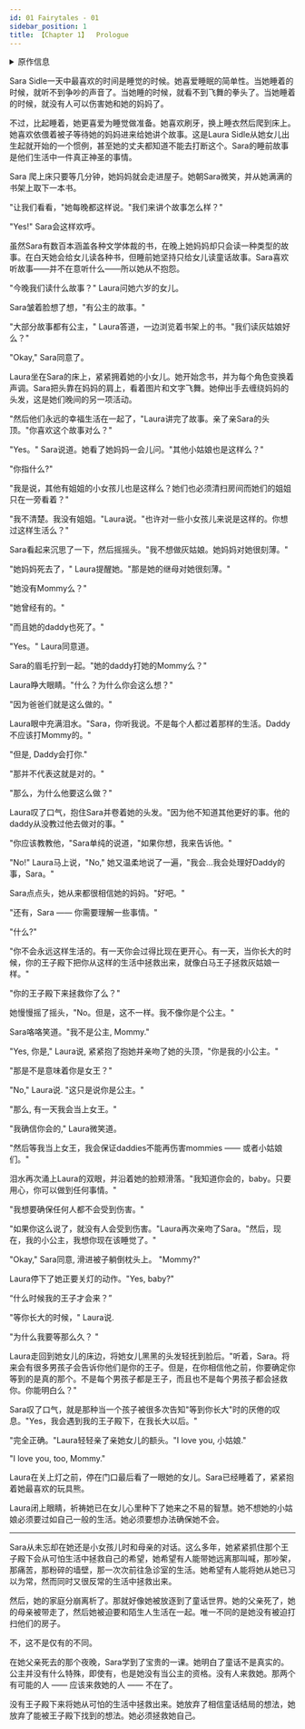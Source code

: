 ```yaml
---
id: 01 Fairytales - 01 
sidebar_position: 1
title: 【Chapter 1】  Prologue
---
```

<details>
<summary>原作信息</summary>
作者：Chelles

[原贴地址](https://www.fanfiction.net/s/3468314/1/Fairytales)
</details>

Sara Sidle一天中最喜欢的时间是睡觉的时候。她喜爱睡眠的简单性。当她睡着的时候，就听不到争吵的声音了。当她睡的时候，就看不到飞舞的拳头了。当她睡着的时候，就没有人可以伤害她和她的妈妈了。

不过，比起睡着，她更喜爱为睡觉做准备。她喜欢刷牙，换上睡衣然后爬到床上。她喜欢依偎着被子等待她的妈妈进来给她讲个故事。这是Laura Sidle从她女儿出生起就开始的一个惯例，甚至她的丈夫都知道不能去打断这个。Sara的睡前故事是他们生活中一件真正神圣的事情。

Sara 爬上床只要等几分钟，她妈妈就会走进屋子。她朝Sara微笑，并从她满满的书架上取下一本书。

"让我们看看，"她每晚都这样说。"我们来讲个故事怎么样？"

"Yes!" Sara会这样欢呼。

虽然Sara有数百本涵盖各种文学体裁的书，在晚上她妈妈却只会读一种类型的故事。在白天她会给女儿读各种书，但睡前她坚持只给女儿读童话故事。Sara喜欢听故事——并不在意听什么——所以她从不抱怨。

"今晚我们读什么故事？" Laura问她六岁的女儿。

Sara皱着脸想了想，"有公主的故事。"

"大部分故事都有公主，" Laura答道，一边浏览着书架上的书。"我们读灰姑娘好么？"

"Okay," Sara同意了。

Laura坐在Sara的床上，紧紧拥着她的小女儿。她开始念书，并为每个角色变换着声调。Sara把头靠在妈妈的肩上，看着图片和文字飞舞。她伸出手去缠绕妈妈的头发，这是她们晚间的另一项活动。

"然后他们永远的幸福生活在一起了，"Laura讲完了故事。亲了亲Sara的头顶。"你喜欢这个故事对么？"

"Yes。" Sara说道。她看了她妈妈一会儿问。"其他小姑娘也是这样么？"

"你指什么?"

"我是说，其他有姐姐的小女孩儿也是这样么？她们也必须清扫房间而她们的姐姐只在一旁看着？"

"我不清楚。我没有姐姐。"Laura说。"也许对一些小女孩儿来说是这样的。你想过这样生活么？" 

Sara看起来沉思了一下，然后摇摇头。"我不想做灰姑娘。她妈妈对她很刻薄。"

"她妈妈死去了，" Laura提醒她。"那是她的继母对她很刻薄。"

"她没有Mommy么？"

"她曾经有的。"

"而且她的daddy也死了。"

"Yes。" Laura同意道。

Sara的眉毛拧到一起。"她的daddy打她的Mommy么？"

Laura睁大眼睛。"什么？为什么你会这么想？"

"因为爸爸们就是这么做的。"

Laura眼中充满泪水。"Sara，你听我说。不是每个人都过着那样的生活。Daddy不应该打Mommy的。"

"但是, Daddy会打你."

"那并不代表这就是对的。"

"那么，为什么他要这么做？"

Laura叹了口气，抱住Sara并卷着她的头发。"因为他不知道其他更好的事。他的daddy从没教过他去做对的事。"

"你应该教教他，"Sara单纯的说道，"如果你想，我来告诉他。"

"No!" Laura马上说，"No," 她又温柔地说了一遍，"我会...我会处理好Daddy的事，Sara。" 

Sara点点头，她从来都很相信她的妈妈。"好吧。"

"还有，Sara —— 你需要理解一些事情。"

"什么?"

"你不会永远这样生活的。有一天你会过得比现在更开心。有一天，当你长大的时候，你的王子殿下把你从这样的生活中拯救出来，就像白马王子拯救灰姑娘一样。"

"你的王子殿下来拯救你了么？"

她慢慢摇了摇头，"No。但是，这不一样。我不像你是个公主。"

Sara咯咯笑道。"我不是公主, Mommy."

"Yes, 你是," Laura说, 紧紧抱了抱她并亲吻了她的头顶，"你是我的小公主。"

"那是不是意味着你是女王？"

"No," Laura说. "这只是说你是公主。"

"那么, 有一天我会当上女王。"

"我确信你会的," Laura微笑道。

"然后等我当上女王，我会保证daddies不能再伤害mommies —— 或者小姑娘们。"

泪水再次涌上Laura的双眼，并沿着她的脸颊滑落。"我知道你会的，baby。只要用心，你可以做到任何事情。"

"我想要确保任何人都不会受到伤害。"

"如果你这么说了，就没有人会受到伤害。"Laura再次亲吻了Sara。"然后，现在，我的小公主，我想你现在该睡觉了。"

"Okay," Sara同意, 滑进被子躺倒枕头上。 "Mommy?"

Laura停下了她正要关灯的动作。"Yes, baby?"

“什么时候我的王子才会来？”

"等你长大的时候，" Laura说.

"为什么我要等那么久？ "

Laura走回到她女儿的床边，将她女儿黑黑的头发轻抚到脸后。"听着，Sara。将来会有很多男孩子会告诉你他们是你的王子。但是，在你相信他之前，你要确定你等到的是真的那个。不是每个男孩子都是王子，而且也不是每个男孩子都会拯救你。你能明白么？"

Sara叹了口气，就是那种当一个孩子被很多次告知"等到你长大"时的厌倦的叹息。"Yes，我会遇到我的王子殿下，在我长大以后。"

"完全正确。"Laura轻轻亲了亲她女儿的额头。"I love you, 小姑娘."

"I love you, too, Mommy."

Laura在关上灯之前，停在门口最后看了一眼她的女儿。Sara已经睡着了，紧紧抱着她最喜欢的玩具熊。

Laura闭上眼睛，祈祷她已在女儿心里种下了她来之不易的智慧。她不想她的小姑娘必须要过如自己一般的生活。她必须要想办法确保她不会。

***************

Sara从未忘却在她还是小女孩儿时和母亲的对话。这么多年，她紧紧抓住那个王子殿下会从可怕生活中拯救自己的希望，她希望有人能带她远离那叫喊，那吵架，那痛苦，那粉碎的墙壁，那一次次前往急诊室的生活。她希望有人能将她从她已习以为常，然而同时又很反常的生活中拯救出来。

然后，她的家庭分崩离析了。那就好像她被放逐到了童话世界。她的父亲死了，她的母亲被带走了，然后她被迫要和陌生人生活在一起。唯一不同的是她没有被迫打扫他们的房子。

不，这不是仅有的不同。

在她父亲死去的那个夜晚，Sara学到了宝贵的一课。她明白了童话不是真实的。公主并没有什么特殊，即使有，也是她没有当公主的资格。没有人来救她。那两个有可能的人 —— 应该来救她的人 —— 不在了。

没有王子殿下来将她从可怕的生活中拯救出来。她放弃了相信童话结局的想法，她放弃了能被王子殿下找到的想法。她必须拯救她自己。


